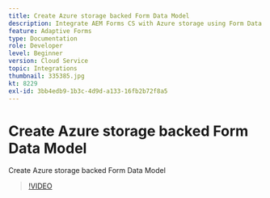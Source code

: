 ```yaml
---
title: Create Azure storage backed Form Data Model
description: Integrate AEM Forms CS with Azure storage using Form Data Model
feature: Adaptive Forms
type: Documentation
role: Developer
level: Beginner
version: Cloud Service
topic: Integrations
thumbnail: 335385.jpg
kt: 8229
exl-id: 3bb4edb9-1b3c-4d9d-a133-16fb2b72f8a5
---
```

# Create Azure storage backed Form Data Model

Create Azure storage backed Form Data Model

>[!VIDEO](https://video.tv.adobe.com/v/335385/?quality=12&learn=on)
